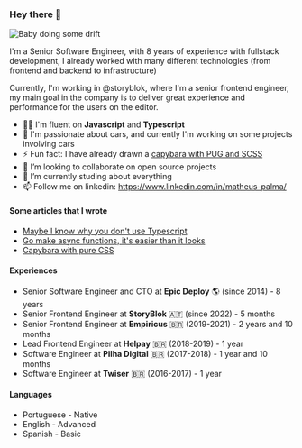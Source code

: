 ### Hey there 👋

![Baby doing some drift](https://i.giphy.com/media/3ov9jWu7BuHufyLs7m/giphy.webp)

I'm a Senior Software Engineer, with 8 years of experience with fullstack development, I already worked with many different technologies (from frontend and backend to infrastructure)

Currently, I'm working in @storyblok, where I'm a senior frontend engineer, my main goal in the company is to deliver great experience and performance for the users on the editor.

- 👨‍💻 I'm fluent on <b>Javascript</b> and <b>Typescript</b>
- 🚗 I'm passionate about cars, and currently I'm working on some projects involving cars
- ⚡ Fun fact: I have already drawn a [capybara with PUG and SCSS](https://codepen.io/mmatheuspalma/pen/ooOQvZ)
- 👯 I’m looking to collaborate on open source projects
- 🌱 I’m currently studing about everything
- 📫 Follow me on linkedin: https://www.linkedin.com/in/matheus-palma/

#### Some articles that I wrote
- [Maybe I know why you don't use Typescript](https://medium.com/empiricustech/talvez-eu-saiba-porque-voc%C3%AA-ainda-n%C3%A3o-usa-typescript-ec92c1a8bf53)
- [Go make async functions, it's easier than it looks](https://dev.to/mmatheuspalma/go-make-async-use-cases-for-async-functions-3lbn)
- [Capybara with pure CSS](https://dev.to/mmatheuspalma/capybara-with-pure-css-c12)

#### Experiences
- Senior Software Engineer and CTO at <b>Epic Deploy</b> 🌎 (since 2014) - 8 years
- Senior Frontend Engineer at <b>StoryBlok</b> 🇦🇹 (since 2022) - 5 months
- Senior Frontend Engineer at <b>Empiricus</b> 🇧🇷 (2019-2021) - 2 years and 10 months
- Lead Frontend Engineer at <b>Helpay</b> 🇧🇷 (2018-2019) - 1 year
- Software Engineer at <b>Pilha Digital</b> 🇧🇷 (2017-2018) - 1 year and 10 months
- Software Engineer at <b>Twiser</b> 🇧🇷 (2016-2017) - 1 year

#### Languages
- Portuguese - Native
- English - Advanced
- Spanish - Basic

<!--
**mmatheuspalma/mmatheuspalma** is a ✨ _special_ ✨ repository because its `README.md` (this file) appears on your GitHub profile.

Here are some ideas to get you started:

- 🔭 I’m currently working on ...
- 🌱 I’m currently learning ...
- 👯 I’m looking to collaborate on ...
- 🤔 I’m looking for help with ...
- 💬 Ask me about ...
- 📫 How to reach me: ...
- 😄 Pronouns: ...
- ⚡ Fun fact: ...
-->
